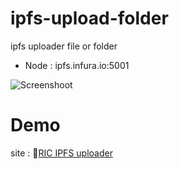 # ipfs-upload-folder
ipfs uploader file or folder
* Node : ipfs.infura.io:5001

![Screenshoot](https://raw.githubusercontent.com/khakimsetia/ipfs-upload-folder/master/screenshoot/1.jpg)

# Demo
site : 🔖[RIC IPFS uploader]([https://upload-ipfs.netlify.app/](https://bejewelled-praline-d42cb0.netlify.app/))
